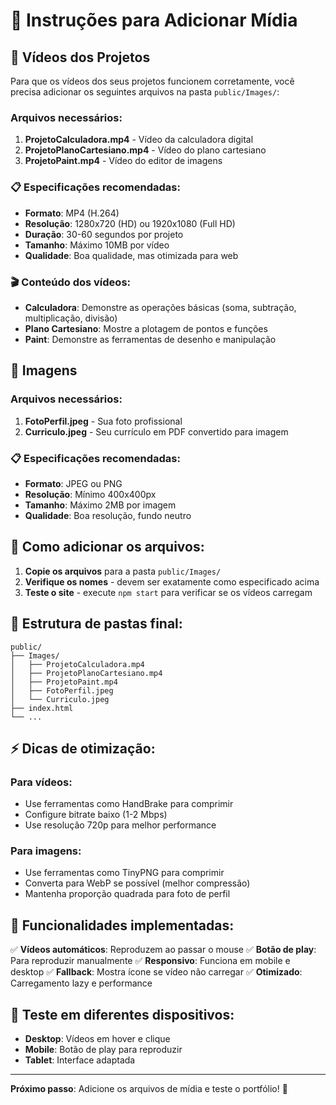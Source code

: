 # 📁 Instruções para Adicionar Mídia

## 🎥 Vídeos dos Projetos

Para que os vídeos dos seus projetos funcionem corretamente, você precisa adicionar os seguintes arquivos na pasta `public/Images/`:

### Arquivos necessários:
1. **ProjetoCalculadora.mp4** - Vídeo da calculadora digital
2. **ProjetoPlanoCartesiano.mp4** - Vídeo do plano cartesiano
3. **ProjetoPaint.mp4** - Vídeo do editor de imagens

### 📋 Especificações recomendadas:
- **Formato**: MP4 (H.264)
- **Resolução**: 1280x720 (HD) ou 1920x1080 (Full HD)
- **Duração**: 30-60 segundos por projeto
- **Tamanho**: Máximo 10MB por vídeo
- **Qualidade**: Boa qualidade, mas otimizada para web

### 🎬 Conteúdo dos vídeos:
- **Calculadora**: Demonstre as operações básicas (soma, subtração, multiplicação, divisão)
- **Plano Cartesiano**: Mostre a plotagem de pontos e funções
- **Paint**: Demonstre as ferramentas de desenho e manipulação

## 📸 Imagens

### Arquivos necessários:
1. **FotoPerfil.jpeg** - Sua foto profissional
2. **Curriculo.jpeg** - Seu currículo em PDF convertido para imagem

### 📋 Especificações recomendadas:
- **Formato**: JPEG ou PNG
- **Resolução**: Mínimo 400x400px
- **Tamanho**: Máximo 2MB por imagem
- **Qualidade**: Boa resolução, fundo neutro

## 🚀 Como adicionar os arquivos:

1. **Copie os arquivos** para a pasta `public/Images/`
2. **Verifique os nomes** - devem ser exatamente como especificado acima
3. **Teste o site** - execute `npm start` para verificar se os vídeos carregam

## 🔧 Estrutura de pastas final:
```
public/
├── Images/
│   ├── ProjetoCalculadora.mp4
│   ├── ProjetoPlanoCartesiano.mp4
│   ├── ProjetoPaint.mp4
│   ├── FotoPerfil.jpeg
│   └── Curriculo.jpeg
├── index.html
└── ...
```

## ⚡ Dicas de otimização:

### Para vídeos:
- Use ferramentas como HandBrake para comprimir
- Configure bitrate baixo (1-2 Mbps)
- Use resolução 720p para melhor performance

### Para imagens:
- Use ferramentas como TinyPNG para comprimir
- Converta para WebP se possível (melhor compressão)
- Mantenha proporção quadrada para foto de perfil

## 🎯 Funcionalidades implementadas:

✅ **Vídeos automáticos**: Reproduzem ao passar o mouse
✅ **Botão de play**: Para reproduzir manualmente
✅ **Responsivo**: Funciona em mobile e desktop
✅ **Fallback**: Mostra ícone se vídeo não carregar
✅ **Otimizado**: Carregamento lazy e performance

## 📱 Teste em diferentes dispositivos:

- **Desktop**: Vídeos em hover e clique
- **Mobile**: Botão de play para reproduzir
- **Tablet**: Interface adaptada

---

**Próximo passo**: Adicione os arquivos de mídia e teste o portfólio! 🚀
